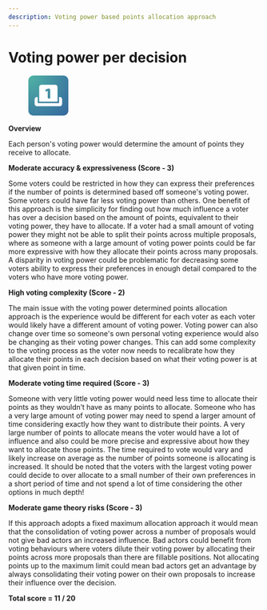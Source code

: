 ```yaml
---
description: Voting power based points allocation approach
---
```


# Voting power per decision

<div align="left"><figure><img src="../../../.gitbook/assets/points-per-decision.png" alt="" width="80"><figcaption></figcaption></figure></div>

**Overview**

Each person's voting power would determine the amount of points they receive to allocate.



**Moderate accuracy & expressiveness (Score - 3)**

Some voters could be restricted in how they can express their preferences if the number of points is determined based off someone's voting power. Some voters could have far less voting power than others. One benefit of this approach is the simplicity for finding out how much influence a voter has over a decision based on the amount of points, equivalent to their voting power, they have to allocate. If a voter had a small amount of voting power they might not be able to split their points across multiple proposals, where as someone with a large amount of voting power points could be far more expressive with how they allocate their points across many proposals. A disparity in voting power could be problematic for decreasing some voters ability to express their preferences in enough detail compared to the voters who have more voting power.



**High voting complexity (Score - 2)**

The main issue with the voting power determined points allocation approach is the experience would be different for each voter as each voter would likely have a different amount of voting power. Voting power can also change over time so someone's own personal voting experience would also be changing as their voting power changes. This can add some complexity to the voting process as the voter now needs to recalibrate how they allocate their points in each decision based on what their voting power is at that given point in time.



**Moderate voting time required (Score - 3)**

Someone with very little voting power would need less time to allocate their points as they wouldn’t have as many points to allocate. Someone who has a very large amount of voting power may need to spend a larger amount of time considering exactly how they want to distribute their points. A very large number of points to allocate means the voter would have a lot of influence and also could be more precise and expressive about how they want to allocate those points. The time required to vote would vary and likely increase on average as the number of points someone is allocating is increased. It should be noted that the voters with the largest voting power could decide to over allocate to a small number of their own preferences in a short period of time and not spend a lot of time considering the other options in much depth!



**Moderate game theory risks (Score - 3)**

If this approach adopts a fixed maximum allocation approach it would mean that the consolidation of voting power across a number of proposals would not give bad actors an increased influence. Bad actors could benefit from voting behaviours where voters dilute their voting power by allocating their points across more proposals than there are fillable positions. Not allocating points up to the maximum limit could mean bad actors get an advantage by always consolidating their voting power on their own proposals to increase their influence over the decision.



**Total score = 11 / 20**
